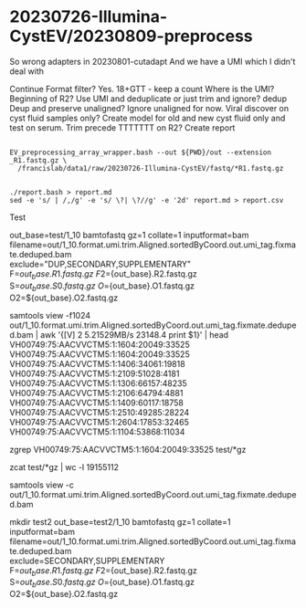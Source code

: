 
#	20230726-Illumina-CystEV/20230809-preprocess


So wrong adapters in 20230801-cutadapt
And we have a UMI which I didn't deal with



Continue Format filter? Yes. 18+GTT - keep a count
Where is the UMI? Beginning of R2?
Use UMI and deduplicate or just trim and ignore? dedup
Deup and preserve unaligned? Ignore unaligned for now.
Viral discover on cyst fluid samples only?
Create model for old and new cyst fluid only and test on serum.
Trim precede TTTTTTT on R2?
Create report



```

EV_preprocessing_array_wrapper.bash --out ${PWD}/out --extension _R1.fastq.gz \
  /francislab/data1/raw/20230726-Illumina-CystEV/fastq/*R1.fastq.gz


```




```
./report.bash > report.md
sed -e 's/ | /,/g' -e 's/ \?| \?//g' -e '2d' report.md > report.csv

```








Test


out_base=test/1_10
bamtofastq gz=1 collate=1 inputformat=bam filename=out/1_10.format.umi.trim.Aligned.sortedByCoord.out.umi_tag.fixmate.deduped.bam \
exclude="DUP,SECONDARY,SUPPLEMENTARY" \
F=${out_base}.R1.fastq.gz \
F2=${out_base}.R2.fastq.gz \
S=${out_base}.S0.fastq.gz \
O=${out_base}.O1.fastq.gz \
O2=${out_base}.O2.fastq.gz


samtools view -f1024 out/1_10.format.umi.trim.Aligned.sortedByCoord.out.umi_tag.fixmate.deduped.bam | awk '{[V] 2	5.21529MB/s	23148.4
print $1}' | head
VH00749:75:AACVVCTM5:1:1604:20049:33525
VH00749:75:AACVVCTM5:1:1604:20049:33525
VH00749:75:AACVVCTM5:1:1406:34061:19818
VH00749:75:AACVVCTM5:1:2109:51028:4181
VH00749:75:AACVVCTM5:1:1306:66157:48235
VH00749:75:AACVVCTM5:1:2106:64794:4881
VH00749:75:AACVVCTM5:1:1409:60117:18758
VH00749:75:AACVVCTM5:1:2510:49285:28224
VH00749:75:AACVVCTM5:1:2604:17853:32465
VH00749:75:AACVVCTM5:1:1104:53868:11034


zgrep VH00749:75:AACVVCTM5:1:1604:20049:33525 test/*gz


zcat test/*gz | wc -l
19155112


samtools view -c out/1_10.format.umi.trim.Aligned.sortedByCoord.out.umi_tag.fixmate.deduped.bam


mkdir test2
out_base=test2/1_10
bamtofastq gz=1 collate=1 inputformat=bam filename=out/1_10.format.umi.trim.Aligned.sortedByCoord.out.umi_tag.fixmate.deduped.bam \
exclude=SECONDARY,SUPPLEMENTARY \
F=${out_base}.R1.fastq.gz \
F2=${out_base}.R2.fastq.gz \
S=${out_base}.S0.fastq.gz \
O=${out_base}.O1.fastq.gz \
O2=${out_base}.O2.fastq.gz



